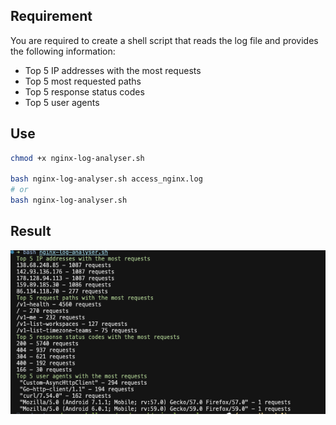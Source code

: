 
## Requirement
You are required to create a shell script that reads the log file and provides the following information:

* Top 5 IP addresses with the most requests
* Top 5 most requested paths
* Top 5 response status codes
* Top 5 user agents

## Use
``` bash
chmod +x nginx-log-analyser.sh

bash nginx-log-analyser.sh access_nginx.log 
# or 
bash nginx-log-analyser.sh


```

## Result 
![Result](result.png "Result")